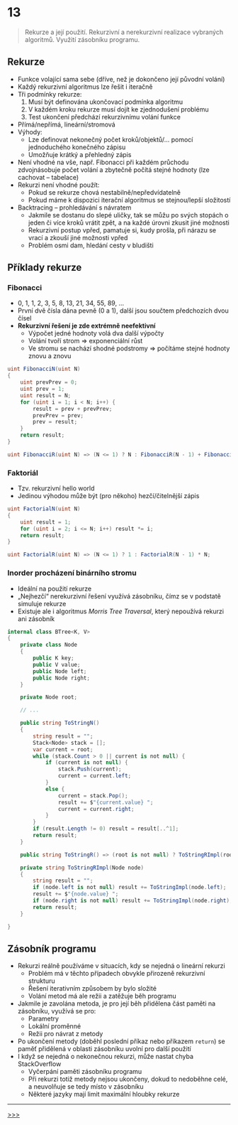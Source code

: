 # 13

> Rekurze a její použití. Rekurzivní a nerekurzivní realizace vybraných algoritmů. Využití zásobníku programu.

## Rekurze

* Funkce volající sama sebe (dříve, než je dokončeno její původní volání)
* Každý rekurzivní algoritmus lze řešit i iteračně
* Tři podmínky rekurze:
  1. Musí být definována ukončovací podmínka algoritmu
  2. V každém kroku rekurze musí dojít ke zjednodušení problému
  3. Test ukončení předchází rekurzivnímu volání funkce
* Přímá/nepřímá, lineární/stromová
* Výhody:
  * Lze definovat nekonečný počet kroků/objektů/... pomocí jednoduchého konečného zápisu
  * Umožňuje krátký a přehledný zápis
* Není vhodné na vše, např. Fibonacci při každém průchodu zdvojnásobuje počet volání a zbytečně počítá stejné hodnoty (lze cachovat – tabelace)
* Rekurzi není vhodné použít:
  * Pokud se rekurze chová nestabilně/nepředvídatelně
  * Pokud máme k dispozici iterační algoritmus se stejnou/lepší složitostí
* Backtracing – prohledávání s návratem
  * Jakmile se dostanu do slepé uličky, tak se můžu po svých stopách o jeden či více kroků vrátit zpět, a na každé úrovni zkusit jiné možnosti
  * Rekurzivní postup vpřed, pamatuje si, kudy prošla, při nárazu se vrací a zkouší jiné možnosti vpřed
  * Problém osmi dam, hledání cesty v bludišti

## Příklady rekurze

### Fibonacci

* 0, 1, 1, 2, 3, 5, 8, 13, 21, 34, 55, 89, ...
* První dvě čísla dána pevně (0 a 1), další jsou součtem předchozích dvou čísel
* __Rekurzivní řešení je zde extrémně neefektivní__
  * Výpočet jedné hodnoty volá dva další výpočty
  * Volání tvoří strom ⇒ exponenciální růst
  * Ve stromu se nachází shodné podstromy ⇒ počítáme stejné hodnoty znovu a znovu

```csharp
uint FibonacciN(uint N)
{
    uint prevPrev = 0;
    uint prev = 1;
    uint result = N;
    for (uint i = 1; i < N; i++) {
        result = prev + prevPrev;
        prevPrev = prev;
        prev = result;
    }
    return result;
}

uint FibonacciR(uint N) => (N <= 1) ? N : FibonacciR(N - 1) + FibonacciR(N - 2);
```

### Faktoriál

* Tzv. rekurzivní hello world
* Jedinou výhodou může být (pro někoho) hezčí/čitelnější zápis

```csharp
uint FactorialN(uint N)
{
    uint result = 1;
    for (uint i = 2; i <= N; i++) result *= i;
    return result;
}

uint FactorialR(uint N) => (N <= 1) ? 1 : FactorialR(N - 1) * N;
```

### Inorder procházení binárního stromu

* Ideální na použití rekurze
* „Nejhezčí“ nerekurzivní řešení využívá zásobníku, čímz se v podstatě simuluje rekurze
* Existuje ale i algoritmus _Morris Tree Traversal_, který nepoužívá rekurzi ani zásobník

```csharp
internal class BTree<K, V>
{
    private class Node
    {
        public K key;
        public V value;
        public Node left;
        public Node right;
    }

    private Node root;

    // ...

    public string ToStringN()
    {
        string result = "";
        Stack<Node> stack = [];
        var current = root;
        while (stack.Count > 0 || current is not null) {
            if (current is not null) {
                stack.Push(current);
                current = current.left;
            }
            else {
                current = stack.Pop();
                result += $"{current.value} ";
                current = current.right;
            }
        }
        if (result.Length != 0) result = result[..^1];
        return result;
    }

    public string ToStringR() => (root is not null) ? ToStringRImpl(root)[..^1] : "";       

    private string ToStringRImpl(Node node)
    {
        string result = "";
        if (node.left is not null) result += ToStringImpl(node.left);
        result += $"{node.value} ";
        if (node.right is not null) result += ToStringImpl(node.right);
        return result;
    }

}
```

## Zásobník programu

* Rekurzi reálně používáme v situacích, kdy se nejedná o lineární rekurzi
  * Problém má v těchto případech obvykle přirozeně rekurzivní strukturu
  * Řešení iterativním způsobem by bylo složité
  * Volání metod má ale režii a zatěžuje běh programu
* Jakmile je zavolána metoda, je pro její běh přidělena část paměti na zásobníku, využívá se pro:
  * Parametry
  * Lokální proměnné
  * Režii pro návrat z metody
* Po ukončení metody (doběhl poslední příkaz nebo příkazem `return`) se paměť přidělená v oblasti zásobníku uvolní pro další použití
* I když se nejedná o nekonečnou rekurzi, může nastat chyba StackOverflow
  * Vyčerpání paměti zásobníku programu
  * Při rekurzi totiž metody nejsou ukončeny, dokud to nedoběhne celé, a neuvolňuje se tedy místo v zásobníku
  * Některé jazyky mají limit maximální hloubky rekurze

---
[>>>](./14.MD)
